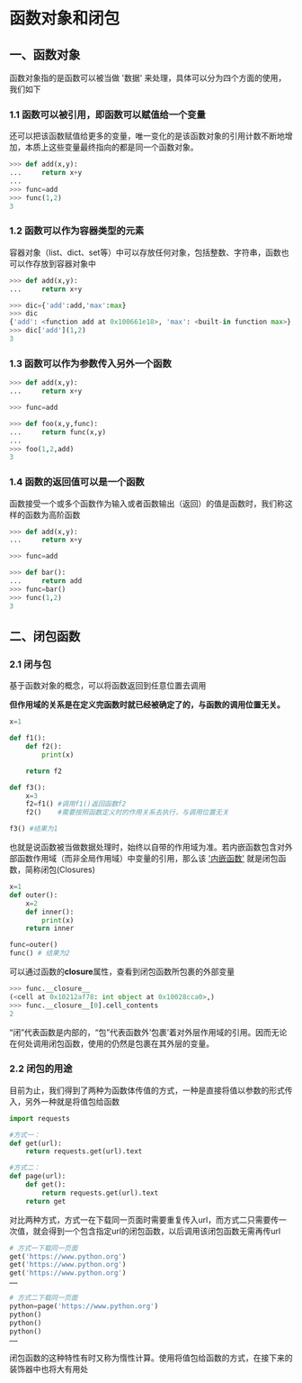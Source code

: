 # 函数对象和闭包

## 一、函数对象

函数对象指的是函数可以被当做 '数据' 来处理，具体可以分为四个方面的使用，我们如下

### 1.1 函数可以被引用，即函数可以赋值给一个变量

还可以把该函数赋值给更多的变量，唯一变化的是该函数对象的引用计数不断地增加，本质上这些变量最终指向的都是同一个函数对象。

```python
>>> def add(x,y):
...     return x+y
... 
>>> func=add
>>> func(1,2)
3
```

### 1.2 函数可以作为容器类型的元素

容器对象（list、dict、set等）中可以存放任何对象，包括整数、字符串，函数也可以作存放到容器对象中

```python
>>> def add(x,y):
...     return x+y

>>> dic={'add':add,'max':max}
>>> dic
{'add': <function add at 0x100661e18>, 'max': <built-in function max>}
>>> dic['add'](1,2)
3
```

### 1.3 函数可以作为参数传入另外一个函数

```python
>>> def add(x,y):
...     return x+y

>>> func=add

>>> def foo(x,y,func):
...     return func(x,y)
...
>>> foo(1,2,add)
3
```

### 1.4 函数的返回值可以是一个函数

函数接受一个或多个函数作为输入或者函数输出（返回）的值是函数时，我们称这样的函数为高阶函数

```python
>>> def add(x,y):
...     return x+y

>>> func=add

>>> def bar(): 
...		return add 
>>> func=bar() 
>>> func(1,2)
3 
```



## 二、闭包函数

### 2.1 闭与包

基于函数对象的概念，可以将函数返回到任意位置去调用

**但作用域的关系是在定义完函数时就已经被确定了的，与函数的调用位置无关。**

```python
x=1

def f1():
    def f2():
        print(x)

    return f2

def f3():
    x=3
    f2=f1() #调用f1()返回函数f2
    f2()    #需要按照函数定义时的作用关系去执行，与调用位置无关

f3() #结果为1
```

也就是说函数被当做数据处理时，始终以自带的作用域为准。若内嵌函数包含对外部函数作用域（而非全局作用域）中变量的引用，那么该 <u>'内嵌函数'</u> 就是闭包函数，简称闭包(Closures)

```python
x=1
def outer():
    x=2
    def inner():
        print(x)
    return inner

func=outer()
func() # 结果为2
```

可以通过函数的**closure**属性，查看到闭包函数所包裹的外部变量

```python
>>> func.__closure__
(<cell at 0x10212af78: int object at 0x10028cca0>,)
>>> func.__closure__[0].cell_contents
2
```

“闭”代表函数是内部的，“包”代表函数外’包裹’着对外层作用域的引用。因而无论在何处调用闭包函数，使用的仍然是包裹在其外层的变量。



### 2.2 闭包的用途

目前为止，我们得到了两种为函数体传值的方式，一种是直接将值以参数的形式传入，另外一种就是将值包给函数

```python
import requests

#方式一：
def get(url):
    return requests.get(url).text

#方式二：
def page(url):
    def get():
        return requests.get(url).text
    return get
```

对比两种方式，方式一在下载同一页面时需要重复传入url，而方式二只需要传一次值，就会得到一个包含指定url的闭包函数，以后调用该闭包函数无需再传url

```python
# 方式一下载同一页面
get('https://www.python.org')
get('https://www.python.org')
get('https://www.python.org')
……

# 方式二下载同一页面
python=page('https://www.python.org')
python()
python()
python()
……
```

闭包函数的这种特性有时又称为惰性计算。使用将值包给函数的方式，在接下来的装饰器中也将大有用处

